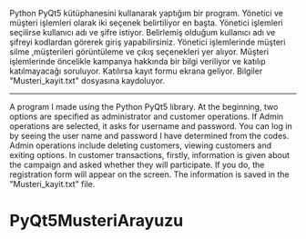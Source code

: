 Python PyQt5 kütüphanesini kullanarak yaptığım bir program.
Yönetici ve müşteri işlemleri olarak iki seçenek belirtiliyor en başta.
Yönetici işlemleri seçilirse kullanıcı adı ve şifre istiyor. Belirlemiş olduğum kullanıcı adı ve şifreyi kodlardan görerek giriş yapabilirsiniz.
Yönetici işlemlerinde müşteri silme ,müşterileri görüntüleme ve çıkış seçenekleri yer alıyor.
Müşteri işlemlerinde öncelikle kampanya hakkında bir bilgi veriliyor ve katılıp katılmayacağı soruluyor.
Katılırsa kayıt formu ekrana geliyor.
Bilgiler "Musteri_kayit.txt" dosyasına kaydoluyor.

****************************************

A program I made using the Python PyQt5 library.
At the beginning, two options are specified as administrator and customer operations.
If Admin operations are selected, it asks for username and password. You can log in by seeing the user name and password I have determined from the codes.
Admin operations include deleting customers, viewing customers and exiting options.
In customer transactions, firstly, information is given about the campaign and asked whether they will participate.
If you do, the registration form will appear on the screen.
The information is saved in the "Musteri_kayit.txt" file.
# PyQt5MusteriArayuzu
